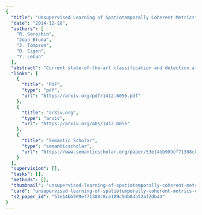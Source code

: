 ```yaml
---
{
  "title": "Unsupervised Learning of Spatiotemporally Coherent Metrics",
  "date": "2014-12-18",
  "authors": [
    "R. Goroshin",
    "Joan Bruna",
    "J. Tompson",
    "D. Eigen",
    "Y. LeCun"
  ],
  "abstract": "Current state-of-the-art classification and detection algorithms train deep convolutional networks using labeled data. In this work we study unsupervised feature learning with convolutional networks in the context of temporally coherent unlabeled data. We focus on feature learning from unlabeled video data, using the assumption that adjacent video frames contain semantically similar information. This assumption is exploited to train a convolutional pooling auto-encoder regularized by slowness and sparsity priors. We establish a connection between slow feature learning and metric learning. Using this connection we define \"temporal coherence\" -- a criterion which can be used to set hyper-parameters in a principled and automated manner. In a transfer learning experiment, we show that the resulting encoder can be used to define a more semantically coherent metric without the use of labels.",
  "links": [
    {
      "title": "PDF",
      "type": "pdf",
      "url": "https://arxiv.org/pdf/1412.6056.pdf"
    },
    {
      "title": "arXiv.org",
      "type": "arxiv",
      "url": "https://arxiv.org/abs/1412.6056"
    },
    {
      "title": "Semantic Scholar",
      "type": "semanticscholar",
      "url": "https://www.semanticscholar.org/paper/53e14bb909ef71388c8ca189c9db84b52af2db44"
    }
  ],
  "supervision": [],
  "tasks": [],
  "methods": [],
  "thumbnail": "unsupervised-learning-of-spatiotemporally-coherent-metrics-thumb.jpg",
  "card": "unsupervised-learning-of-spatiotemporally-coherent-metrics-card.jpg",
  "s2_paper_id": "53e14bb909ef71388c8ca189c9db84b52af2db44"
}
---
```


